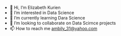 - 👋 Hi, I’m Elizabeth Kurien 
- 👀 I’m interested in Data Science 
- 🌱 I’m currently learning Dara Science 
- 💞️ I’m looking to collaborate on Data Scirnce projects
- 📫 How to reach me ambily_31@yahoo.com

<!---
ambily31/ambily31 is a ✨ special ✨ repository because its `README.md` (this file) appears on your GitHub profile.
You can click the Preview link to take a look at your changes.
--->
